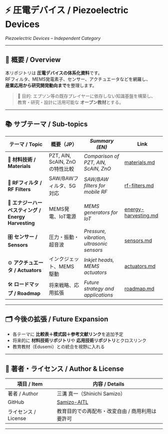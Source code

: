 # ⚡ 圧電デバイス / Piezoelectric Devices
*Piezoelectric Devices – Independent Category*

---

## 📖 概要 / Overview

本リポジトリは **圧電デバイスの体系化資料**です。  
RFフィルタ、MEMS発電素子、センサー、アクチュエータなどを網羅し、  
**産業応用から研究開発動向まで**を整理します。  

> 🎯 目的: エプソン等の既存プレイヤーに依存しない知識基盤を構築し、  
> 教育・研究・設計に活用可能な **オープン教材**とする。  

---

## 📚 サブテーマ / Sub-topics

| テーマ / Topic | 概要（JP） | *Summary (EN)* | Link |
|----------------|------------|----------------|------|
| 🧪 **材料技術 / Materials** | PZT, AlN, ScAlN, ZnO の特性比較 | *Comparison of PZT, AlN, ScAlN, ZnO* | [materials.md](./materials.md) |
| 📡 **RFフィルタ / RF Filters** | SAW/BAWフィルタ、5G対応 | *SAW/BAW filters for mobile RF* | [rf-filters.md](./rf-filters.md) |
| 🔋 **エナジーハーベスティング / Energy Harvesting** | MEMS発電、IoT電源 | *MEMS generators for IoT* | [energy-harvesting.md](./energy-harvesting.md) |
| 🎛 **センサー / Sensors** | 圧力・振動・超音波 | *Pressure, vibration, ultrasonic sensors* | [sensors.md](./sensors.md) |
| ⚙️ **アクチュエータ / Actuators** | インクジェット、MEMS駆動 | *Inkjet heads, MEMS actuators* | [actuators.md](./actuators.md) |
| 🛠 **ロードマップ / Roadmap** | 将来戦略、応用拡張 | *Future strategy and applications* | [roadmap.md](./roadmap.md) |

---

## 🗂️ 今後の拡張 / Future Expansion

- 各テーマに **比較表＋模式図＋参考文献リンク**を追加予定  
- 将来的に **材料技術リポジトリ**や **応用技術リポジトリ**とクロスリンク  
- 教育教材（Edusemi）との統合を視野に入れる  

---

## 👤 著者・ライセンス / Author & License

| 項目 / Item | 内容 / Details |
|-------------|----------------|
| 著者 / Author | 三溝 真一（Shinichi Samizo） |
| GitHub | [Samizo-AITL](https://github.com/Samizo-AITL) |
| ライセンス / License | 教育目的での再配布・改変自由 / 商用利用は要許可 |

---
